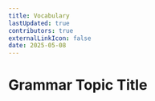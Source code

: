 ```yaml
---
title: Vocabulary
lastUpdated: true
contributors: true
externalLinkIcon: false
date: 2025-05-08
---
```

# Grammar Topic Title